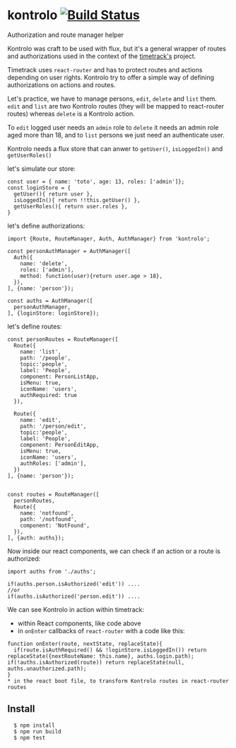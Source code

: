 # kontrolo [![Build Status](https://travis-ci.org/redpelicans/kontrolo.png)](https://travis-ci.org/redpelicans/kontrolo)
Authorization and route manager helper

Kontrolo was craft to be used with flux, but it's a general wrapper of routes and authorizations used in the context of the [timetrack's](https://github.com/redpelicans/timetrack) project.

Timetrack uses `react-router` and has to protect routes and actions depending on user rights. Kontrolo try to offer a simple way of defining authorizations on actions and routes.

Let's practice, we have to manage persons, `edit`, `delete` and `list` them.
`edit` and `list` are two Kontrolo routes (they will be mapped to react-router routes) whereas `delete` is a Kontrolo action.

To `edit` logged user needs an `admin` role to `delete` it needs an admin role aged more than 18, and to `list` persons we just need an authenticate user. 

Kontrolo needs a flux store that can anwer to `getUser()`, `isLoggedIn()` and `getUserRoles()`

let's simulate our store:

```
const user = { name: 'toto', age: 13, roles: ['admin']};
const loginStore = {
  getUser(){ return user },
  isLoggedIn(){ return !!this.getUser() },
  getUserRoles(){ return user.roles },
}
```

let's define authorizations:

```
import {Route, RouteManager, Auth, AuthManager} from 'kontrolo';

const personAuthManager = AuthManager([
  Auth({
    name: 'delete',
    roles: ['admin'],
    method: function(user){return user.age > 18},
  }),
], {name: 'person'});

const auths = AuthManager([
  personAuthManager,
], {loginStore: loginStore});

```

let's define routes:

```
const personRoutes = RouteManager([
  Route({
    name: 'list',
    path: '/people',
    topic:'people',
    label: 'People', 
    component: PersonListApp,
    isMenu: true,
    iconName: 'users',
    authRequired: true
  }),

  Route({
    name: 'edit',
    path: '/person/edit',
    topic:'people',
    label: 'People', 
    component: PersonEditApp,
    isMenu: true,
    iconName: 'users',
    authRoles: ['admin'],
  })
], {name: 'person'});


const routes = RouteManager([
  personRoutes,
  Route({
    name: 'notfound',
    path: '/notfound',
    component: 'NotFound',
  }),
], {auth: auths});

```

Now inside our react components, we can check if an action or a route is authorized:


```
import auths from './auths';

if(auths.person.isAuthorized('edit')) ....
//or 
if(auths.isAuthorized('person.edit')) ....
```

We can see Kontrolo in action within timetrack:

* within React components, like code above
* in `onEnter` callbacks of `react-router` with a code like this:
```
function onEnter(route, nextState, replaceState){
  if(route.isAuthRequired() && !loginStore.isLoggedIn()) return replaceState({nextRouteName: this.name}, auths.login.path);   if(!auths.isAuthorized(route)) return replaceState(null, auths.unauthorized.path); 
}
* in the react boot file, to transform Kontrolo routes in react-router routes

```

## Install

```
  $ npm install
  $ npm run build
  $ npm test
```

